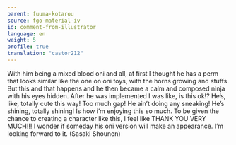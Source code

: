 ```yaml
---
parent: fuuma-kotarou
source: fgo-material-iv
id: comment-from-illustrator
language: en
weight: 5
profile: true
translation: "castor212"
---
```


With him being a mixed blood oni and all, at first I thought he has a perm that looks similar like the one on oni toys, with the horns growing and stuffs. But this and that happens and he then became a calm and composed ninja with his eyes hidden. After he was implemented I was like, is this ok!? He’s, like, totally cute this way! Too much gap! He ain’t doing any sneaking! He’s shining, totally shining! Is how i’m enjoying this so much. To be given the chance to creating a character like this, I feel like THANK YOU VERY MUCH!!! I wonder if someday his oni version will make an appearance. I’m looking forward to it. (Sasaki Shounen)
